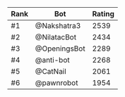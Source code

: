 Rank|Bot|Rating
---|---|---
#1|@Nakshatra3|2539
#2|@NilatacBot|2434
#3|@OpeningsBot|2289
#4|@anti-bot|2268
#5|@CatNail|2061
#6|@pawnrobot|1954
